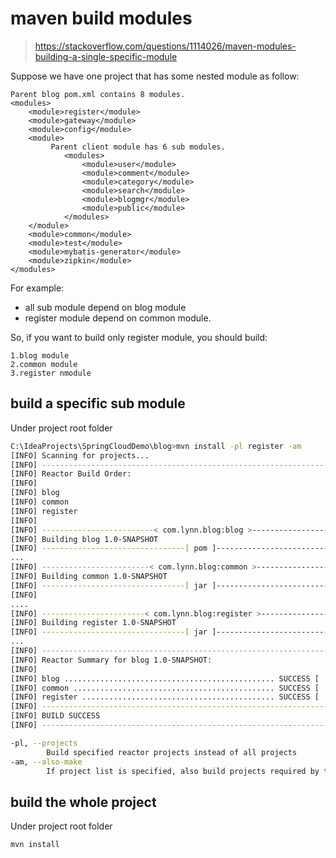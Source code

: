# maven build modules
> https://stackoverflow.com/questions/1114026/maven-modules-building-a-single-specific-module

Suppose we have one project that has some nested module as follow:
```
Parent blog pom.xml contains 8 modules.
<modules>
    <module>register</module>
    <module>gateway</module>
    <module>config</module>
    <module>
         Parent client module has 6 sub modules.
            <modules>
                <module>user</module>
                <module>comment</module>
                <module>category</module>
                <module>search</module>
                <module>blogmgr</module>
                <module>public</module>
            </modules>
    </module>
    <module>common</module>
    <module>test</module>
    <module>mybatis-generator</module>
    <module>zipkin</module>
</modules>
```
For example:
- all sub module depend on blog module
- register module depend on common module.

So, if you want to build only register module, you should build:
```
1.blog module
2.common module
3.register nmodule
```

## build a specific sub module

Under project root folder
```bash
C:\IdeaProjects\SpringCloudDemo\blog>mvn install -pl register -am
[INFO] Scanning for projects...
[INFO] ------------------------------------------------------------------------
[INFO] Reactor Build Order:
[INFO]
[INFO] blog                                                               [pom]
[INFO] common                                                             [jar]
[INFO] register                                                           [jar]
[INFO]
[INFO] -------------------------< com.lynn.blog:blog >-------------------------
[INFO] Building blog 1.0-SNAPSHOT                                         [1/3]
[INFO] --------------------------------[ pom ]---------------------------------
...
[INFO] ------------------------< com.lynn.blog:common >------------------------
[INFO] Building common 1.0-SNAPSHOT                                       [2/3]
[INFO] --------------------------------[ jar ]---------------------------------
[INFO]
....
[INFO] -----------------------< com.lynn.blog:register >-----------------------
[INFO] Building register 1.0-SNAPSHOT                                     [3/3]
[INFO] --------------------------------[ jar ]---------------------------------
...
[INFO] ------------------------------------------------------------------------
[INFO] Reactor Summary for blog 1.0-SNAPSHOT:
[INFO]
[INFO] blog ............................................... SUCCESS [  0.288 s]
[INFO] common ............................................. SUCCESS [  2.960 s]
[INFO] register ........................................... SUCCESS [  1.991 s]
[INFO] ------------------------------------------------------------------------
[INFO] BUILD SUCCESS
[INFO] ------------------------------------------------------------------------
```
```bash
-pl, --projects
        Build specified reactor projects instead of all projects
-am, --also-make
        If project list is specified, also build projects required by the list
```

## build the whole project
Under project root folder
```bash
mvn install
```